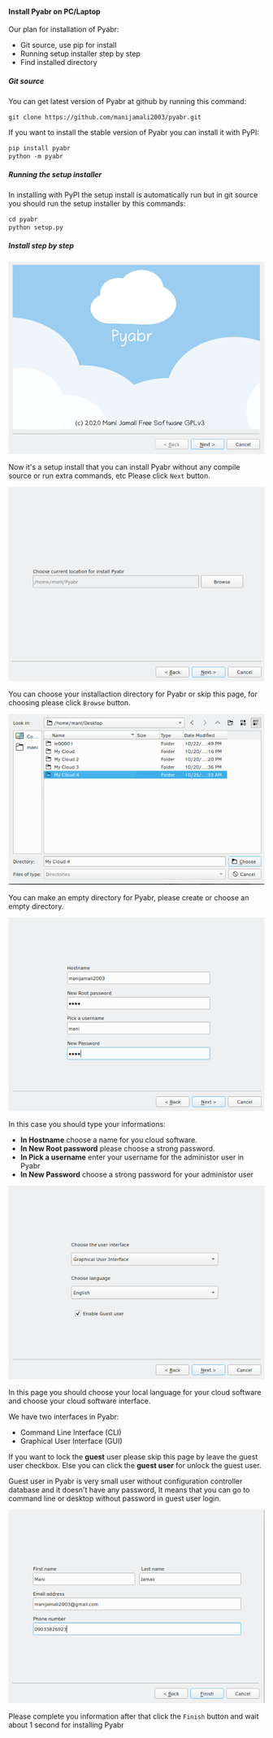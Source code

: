 #### Install Pyabr on PC/Laptop

Our plan for installation of Pyabr:

- Git source, use pip for install
- Running setup installer step by step
- Find installed directory

##### Git source

You can get latest version of Pyabr at github by running this command:
```shell script
git clone https://github.com/manijamali2003/pyabr.git
```

If you want to install the stable version of Pyabr you can install it with PyPI:
```shell script
pip install pyabr
python -m pyabr
```

##### Running the setup installer

In installing with PyPI the setup install is automatically run but in git source you should run the setup installer by this commands:
```shell script
cd pyabr
python setup.py
```

##### Install step by step

[![Installing step by step](https://raw.githubusercontent.com/manijamali2003/pyabr-docs/main/images/00002.png "Installing step by step")](https://raw.githubusercontent.com/manijamali2003/pyabr-docs/main/images/00002.png "Installing step by step")

Now it's a setup install that you can install Pyabr without any compile source or run extra commands, etc
Please click `Next` button.

[![Installing step by step](https://raw.githubusercontent.com/manijamali2003/pyabr-docs/main/images/00003.png "Installing step by step")](https://raw.githubusercontent.com/manijamali2003/pyabr-docs/main/images/00003.png "Installing step by step")

You can choose your installaction directory for Pyabr or skip this page, for choosing please click `Browse` button.

[![Installing step by step](https://raw.githubusercontent.com/manijamali2003/pyabr-docs/main/images/00004.png "Installing step by step")](https://raw.githubusercontent.com/manijamali2003/pyabr-docs/main/images/00004.png "Installing step by step")

You can make an empty directory for Pyabr, please create or choose an empty directory.

[![Installing step by step](https://raw.githubusercontent.com/manijamali2003/pyabr-docs/main/images/00005.png "Installing step by step")](https://raw.githubusercontent.com/manijamali2003/pyabr-docs/main/images/00005.png "Installing step by step")

In this case you should type your informations:
- **In Hostname** choose a name for you cloud software.
- **In New Root password** please choose a strong password.
- **In Pick a username** enter your username for the administor user in Pyabr 
- **In New Password** choose a strong password for your administor user

[![Installing step by step](https://raw.githubusercontent.com/manijamali2003/pyabr-docs/main/images/00006.png "Installing step by step")](https://raw.githubusercontent.com/manijamali2003/pyabr-docs/main/images/00006.png "Installing step by step")

In this page you should choose your local language for your cloud software and choose your cloud software interface.

We have two interfaces in Pyabr:

- Command Line Interface (CLI)
- Graphical User Interface (GUI)

If you want to lock the **guest** user please skip this page by leave the guest user checkbox.
Else you can click the **guest user** for unlock the guest user.

Guest user in Pyabr is very small user without configuration controller database and it doesn't have any password, It means that you can go to command line or desktop without password in guest user login.

[![Installing step by step](https://raw.githubusercontent.com/manijamali2003/pyabr-docs/main/images/00007.png "Installing step by step")](https://raw.githubusercontent.com/manijamali2003/pyabr-docs/main/images/00007.png "Installing step by step")

Please complete you information after that click the `Finish` button and wait about 1 second for installing Pyabr



